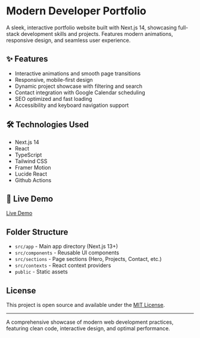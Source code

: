 # Modern Developer Portfolio

A sleek, interactive portfolio website built with Next.js 14, showcasing full-stack development skills and projects. Features modern animations, responsive design, and seamless user experience.

## ✨ Features
- Interactive animations and smooth page transitions
- Responsive, mobile-first design
- Dynamic project showcase with filtering and search
- Contact integration with Google Calendar scheduling
- SEO optimized and fast loading
- Accessibility and keyboard navigation support

## 🛠️ Technologies Used
- Next.js 14
- React
- TypeScript
- Tailwind CSS
- Framer Motion
- Lucide React
- Github Actions

## 🚀 Live Demo
[Live Demo](https://ashikulislamm.github.io/portfolio/)

## Folder Structure
- `src/app` - Main app directory (Next.js 13+)
- `src/components` - Reusable UI components
- `src/sections` - Page sections (Hero, Projects, Contact, etc.)
- `src/contexts` - React context providers
- `public` - Static assets


## License
This project is open source and available under the [MIT License](LICENSE).

---
A comprehensive showcase of modern web development practices, featuring clean code, interactive design, and optimal performance.
